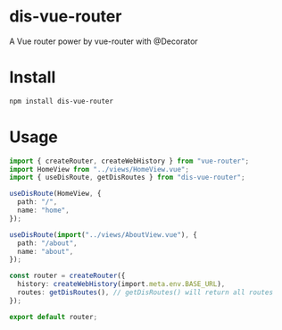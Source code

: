 # dis-vue-router

A Vue router power by vue-router with @Decorator

# Install

```sh
npm install dis-vue-router
```

# Usage

```ts
import { createRouter, createWebHistory } from "vue-router";
import HomeView from "../views/HomeView.vue";
import { useDisRoute, getDisRoutes } from "dis-vue-router";

useDisRoute(HomeView, {
  path: "/",
  name: "home",
});

useDisRoute(import("../views/AboutView.vue"), {
  path: "/about",
  name: "about",
});

const router = createRouter({
  history: createWebHistory(import.meta.env.BASE_URL),
  routes: getDisRoutes(), // getDisRoutes() will return all routes
});

export default router;
```
